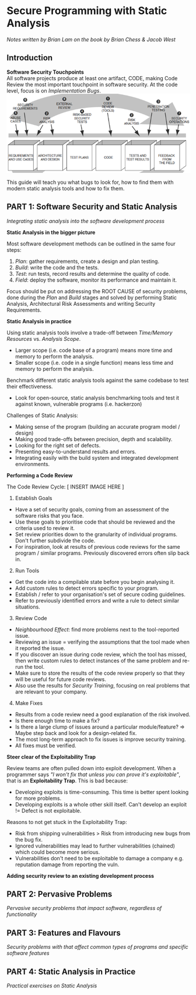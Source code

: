 # Secure Programming with Static Analysis
*Notes written by Brian Lam on the book by Brian Chess & Jacob West*



## Introduction

**Software Security Touchpoints**  
All software projects produce at least one artifact, CODE, making Code Review the most important touchpoint in software security. At the code level, focus is on _Implementation Bugs_.  
![Software Security Touchpoints](Resources/touchpoints.png)

This guide will teach you what bugs to look for, how to find them with modern static analysis tools and how to fix them.


## PART 1: Software Security and Static Analysis  
*Integrating static analysis into the software development process*

**Static Analysis in the bigger picture**  

Most software development methods can be outlined in the same four steps:
1. *Plan*: gather requirements, create a design and plan testing.
2. *Build*: write the code and the tests.
3. *Test*: run tests, record results and determine the quality of code.
4. *Field*: deploy the software, monitor its performance and maintain it.

Focus should be put on addressing the ROOT CAUSE of security problems, done during the *Plan* and *Build* stages and solved by performing Static Analysis, Architectural Risk Assessments and writing Security Requirements.

**Static Analysis in practice**  

Using static analysis tools involve a trade-off between *Time/Memory Resources* vs. *Analysis Scope*.
* Larger scope (i.e. code base of a program) means more time and memory to perform the analysis.
* Smaller scope (i.e. code in a single function) means less time and memory to perform the analysis.

Benchmark different static analysis tools against the same codebase to test their effectiveness.
* Look for open-source, static analysis benchmarking tools and test it against known, vulnerable programs (i.e. hackerzon)

Challenges of Static Analysis:
* Making sense of the program (building an accurate program model / design)
* Making good trade-offs between precision, depth and scalability.
* Looking for the right set of defects.
* Presenting easy-to-understand results and errors.
* Integrating easily with the build system and integrated development environments.

**Performing a Code Review**

The Code Review Cycle:
[ INSERT IMAGE HERE ]

1. Establish Goals
* Have a set of security goals, coming from an assessment of the software risks that you face.
* Use these goals to prioritise code that should be reviewed and the criteria used to review it.
* Set review priorities down to the granularity of individual programs. Don't further subdivide the code.
* For inspiration, look at results of previous code reviews for the same program / similar programs. Previously discovered errors often slip back in.

2. Run Tools
* Get the code into a compilable state before you begin analysing it.
* Add custom rules to detect errors specific to your program.
* Establish / refer to your organisation's set of secure coding guidelines.
* Refer to previously identified errors and write a rule to detect similar situations.

3. Review Code
* *Neighbourhood Effect*: find more problems next to the tool-reported issue.
* Reviewing an issue = verifying the assumptions that the tool made when it reported the issue.
* If you discover an issue during code review, which the tool has missed, then write custom rules to detect instances of the same problem and re-run the tool.
* Make sure to store the results of the code review properly so that they will be useful for future code reviews.
* Also use the results for *Security Training*, focusing on real problems that are relevant to your company.

4. Make Fixes
* Results from a code review need a good explanation of the risk involved.
* Is there enough time to make a fix?
* Is there a large clump of issues around a particular module/feature? => Maybe step back and look for a design-related fix.
* The most long-term approach to fix issues is improve security training.
* All fixes must be verified.

**Steer clear of the Exploitability Trap**

Review teams are often pulled down into exploit development. When a programmer says *"I won't fix that unless you can prove it's exploitable"*, that is an **Exploitability Trap**. This is bad because:
* Developing exploits is time-consuming. This time is better spent looking for more problems.
* Developing exploits is a whole other skill itself. Can't develop an exploit != Defect is not exploitable.

Reasons to not get stuck in the Exploitability Trap:
* Risk from shipping vulnerabilities > Risk from introducing new bugs from the bug fix.
* Ignored vulnerabilities may lead to further vulnerabilities (chained) which could become more serious.
* Vulnerabilities don't need to be exploitable to damage a company e.g. reputation damage from reporting the vuln.

**Adding security review to an existing development process**





## PART 2: Pervasive Problems
*Pervasive security problems that impact software, regardless of functionality*





## PART 3: Features and Flavours
*Security problems with that affect common types of programs and specific software features*





## PART 4: Static Analysis in Practice
*Practical exercises on Static Analysis*










